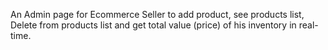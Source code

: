 An Admin page for Ecommerce Seller to add product, see products list, Delete from products list and get total value (price) of his inventory in real-time.